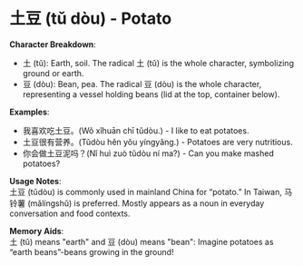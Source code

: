 # **土豆 (tǔ dòu) - Potato**

**Character Breakdown**:  
- 土 (tǔ): Earth, soil. The radical 土 (tǔ) is the whole character, symbolizing ground or earth.  
- 豆 (dòu): Bean, pea. The radical 豆 (dòu) is the whole character, representing a vessel holding beans (lid at the top, container below).

**Examples**:  
- 我喜欢吃土豆。(Wǒ xǐhuān chī tǔdòu.) - I like to eat potatoes.  
- 土豆很有营养。(Tǔdòu hěn yǒu yíngyǎng.) - Potatoes are very nutritious.  
- 你会做土豆泥吗？(Nǐ huì zuò tǔdòu ní ma?) - Can you make mashed potatoes?

**Usage Notes**:  
土豆 (tǔdòu) is commonly used in mainland China for “potato.” In Taiwan, 马铃薯 (mǎlíngshǔ) is preferred. Mostly appears as a noun in everyday conversation and food contexts.

**Memory Aids**:  
土 (tǔ) means "earth" and 豆 (dòu) means "bean": Imagine potatoes as “earth beans”-beans growing in the ground!